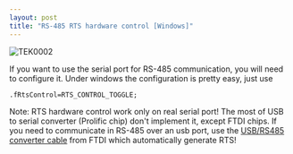 ```yaml
---
layout: post
title: "RS-485 RTS hardware control [Windows]"
---
```


![TEK0002](../../../uploads/TEK0002.jpg)

If you want to use the serial port for RS-485 communication, you will need to configure it. Under windows the configuration is pretty easy, just use
```
.fRtsControl=RTS_CONTROL_TOGGLE;
```
Note: RTS hardware control work only on real serial port! The most of USB to serial converter (Prolific chip) don't implement it, except FTDI chips.
If you need to communicate in RS-485 over an usb port, use the [USB/RS485 converter cable](http://www.ftdichip.com/Products/Cables/USBRS485.htm) from FTDI which automatically generate RTS!